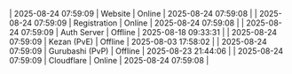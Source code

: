 | 2025-08-24 07:59:09 | Website | Online | 2025-08-24 07:59:08 |
| 2025-08-24 07:59:09 | Registration | Online | 2025-08-24 07:59:08 |
| 2025-08-24 07:59:09 | Auth Server | Offline | 2025-08-18 09:33:31 |
| 2025-08-24 07:59:09 | Kezan (PvE) | Offline | 2025-08-03 17:58:02 |
| 2025-08-24 07:59:09 | Gurubashi (PvP) | Offline | 2025-08-23 21:44:06 |
| 2025-08-24 07:59:09 | Cloudflare | Online | 2025-08-24 07:59:08 |
